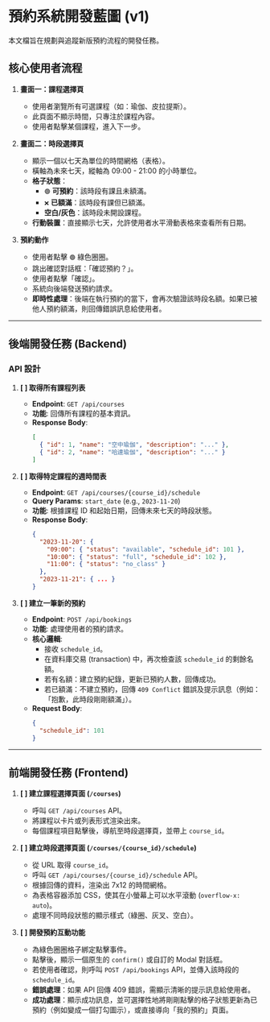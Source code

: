 # 預約系統開發藍圖 (v1)

本文檔旨在規劃與追蹤新版預約流程的開發任務。

## 核心使用者流程

1.  **畫面一：課程選擇頁**
    -   使用者瀏覽所有可選課程（如：瑜伽、皮拉提斯）。
    -   此頁面不顯示時間，只專注於課程內容。
    -   使用者點擊某個課程，進入下一步。

2.  **畫面二：時段選擇頁**
    -   顯示一個以七天為單位的時間網格（表格）。
    -   橫軸為未來七天，縱軸為 09:00 - 21:00 的小時單位。
    -   **格子狀態**：
        -   `🟢` **可預約**：該時段有課且未額滿。
        -   `❌` **已額滿**：該時段有課但已額滿。
        -   **空白/灰色**：該時段未開設課程。
    -   **行動裝置**：直接顯示七天，允許使用者水平滑動表格來查看所有日期。

3.  **預約動作**
    -   使用者點擊 `🟢` 綠色圈圈。
    -   跳出確認對話框：「確認預約？」。
    -   使用者點擊「確認」。
    -   系統向後端發送預約請求。
    -   **即時性處理**：後端在執行預約的當下，會再次驗證該時段名額。如果已被他人預約額滿，則回傳錯誤訊息給使用者。

---

## 後端開發任務 (Backend)

### API 設計

1.  **[ ] 取得所有課程列表**
    -   **Endpoint**: `GET /api/courses`
    -   **功能**: 回傳所有課程的基本資訊。
    -   **Response Body**:
        ```json
        [
          { "id": 1, "name": "空中瑜伽", "description": "..." },
          { "id": 2, "name": "哈達瑜伽", "description": "..." }
        ]
        ```

2.  **[ ] 取得特定課程的週時間表**
    -   **Endpoint**: `GET /api/courses/{course_id}/schedule`
    -   **Query Params**: `start_date` (e.g., `2023-11-20`)
    -   **功能**: 根據課程 ID 和起始日期，回傳未來七天的時段狀態。
    -   **Response Body**:
        ```json
        {
          "2023-11-20": {
            "09:00": { "status": "available", "schedule_id": 101 },
            "10:00": { "status": "full", "schedule_id": 102 },
            "11:00": { "status": "no_class" }
          },
          "2023-11-21": { ... }
        }
        ```

3.  **[ ] 建立一筆新的預約**
    -   **Endpoint**: `POST /api/bookings`
    -   **功能**: 處理使用者的預約請求。
    -   **核心邏輯**:
        -   接收 `schedule_id`。
        -   在資料庫交易 (transaction) 中，再次檢查該 `schedule_id` 的剩餘名額。
        -   若有名額：建立預約紀錄，更新已預約人數，回傳成功。
        -   若已額滿：不建立預約，回傳 `409 Conflict` 錯誤及提示訊息（例如：「抱歉，此時段剛剛額滿」）。
    -   **Request Body**:
        ```json
        {
          "schedule_id": 101
        }
        ```

---

## 前端開發任務 (Frontend)

1.  **[ ] 建立課程選擇頁面 (`/courses`)**
    -   呼叫 `GET /api/courses` API。
    -   將課程以卡片或列表形式渲染出來。
    -   每個課程項目點擊後，導航至時段選擇頁，並帶上 `course_id`。

2.  **[ ] 建立時段選擇頁面 (`/courses/{course_id}/schedule`)**
    -   從 URL 取得 `course_id`。
    -   呼叫 `GET /api/courses/{course_id}/schedule` API。
    -   根據回傳的資料，渲染出 7x12 的時間網格。
    -   為表格容器添加 CSS，使其在小螢幕上可以水平滾動 (`overflow-x: auto`)。
    -   處理不同時段狀態的顯示樣式（綠圈、灰叉、空白）。

3.  **[ ] 開發預約互動功能**
    -   為綠色圈圈格子綁定點擊事件。
    -   點擊後，顯示一個原生的 `confirm()` 或自訂的 Modal 對話框。
    -   若使用者確認，則呼叫 `POST /api/bookings` API，並傳入該時段的 `schedule_id`。
    -   **錯誤處理**：如果 API 回傳 409 錯誤，需顯示清晰的提示訊息給使用者。
    -   **成功處理**：顯示成功訊息，並可選擇性地將剛剛點擊的格子狀態更新為已預約（例如變成一個打勾圖示），或直接導向「我的預約」頁面。